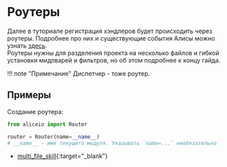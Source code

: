 # Роутеры

Далее в туториале регистрация хэндлеров будет происходить через роутеры.
Подробнее про них и существующие события Алисы можно узнать [здесь](../aliceio/dispatcher/router.md). \
Роутеры нужны для разделения проекта на несколько файлов и гибкой установки мидлварей и фильтров, но об этом подробнее к концу гайда.

!!! note "Примечание"
    Диспетчер - тоже роутер.

## Примеры

Создание роутера:
```python
from aliceio import Router

router = Router(name=__name__)
# __name__ - имя текущего модуля. Указывать `name=...` необязательно
```

* [multi_file_skill](https://github.com/K1rL3s/aliceio/tree/master/examples/multi_file_skill){:target="_blank"}
